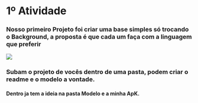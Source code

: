 # 1º Atividade 

### Nosso primeiro Projeto foi criar uma base simples só trocando o Background, a proposta é que cada um faça com a linguagem que preferir

<img src="https://phoneky.co.uk/thumbs/screensavers/down/abstract/colorchang_8t6q8bzu.gif">


### Subam o projeto de vocês dentro de uma pasta, podem criar o readme  e o modelo a vontade.

#### Dentro ja tem a ideia na pasta Modelo  e a minha  ApK.
